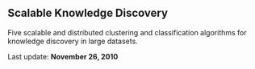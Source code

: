 ## Scalable Knowledge Discovery

Five scalable and distributed clustering and classification algorithms for knowledge discovery in large datasets.

Last update: **November 26, 2010**
